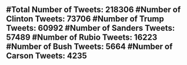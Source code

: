 #Total Number of Tweets: 218306 
#Number of Clinton Tweets: 73706
#Number of Trump Tweets: 60992
#Number of Sanders Tweets: 57489
#Number of Rubio Tweets: 16223
#Number of Bush Tweets: 5664
#Number of Carson Tweets: 4235
---
